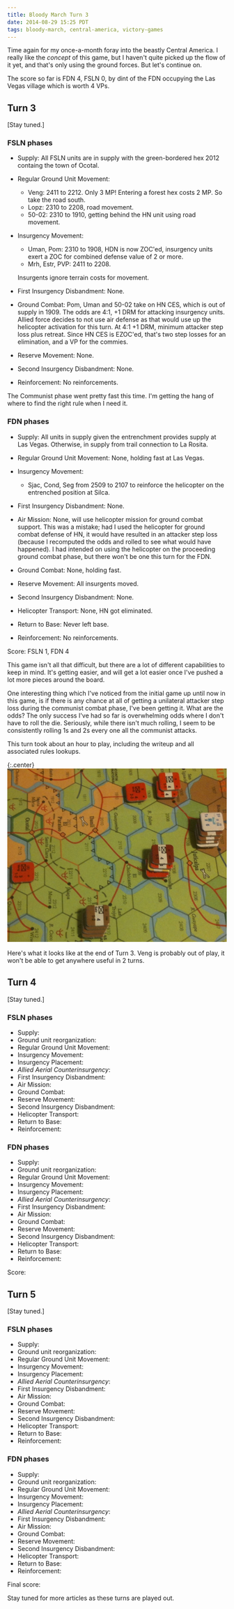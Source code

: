 ```yaml
---
title: Bloody March Turn 3
date: 2014-08-29 15:25 PDT
tags: bloody-march, central-america, victory-games
---
```


Time again for my once-a-month foray into the beastly Central America. I
really like the *concept* of this game, but I haven't quite picked up
the flow of it yet, and that's only using the ground forces. But let's
continue on.

The score so far is FDN 4, FSLN 0, by dint of the FDN occupying the Las
Vegas village which is worth 4 VPs.


## Turn 3

[Stay tuned.]

### FSLN phases


* Supply: All FSLN units are in supply with the green-bordered hex 2012
containg the town of Ocotal.

* Regular Ground Unit Movement:

  * Veng: 2411 to 2212. Only 3 MP! Entering a forest hex costs 2 MP. So
take the road south.
  * Lopz: 2310 to 2208, road movement.
  * 50-02: 2310 to 1910, getting behind the HN unit using road movement.

* Insurgency Movement:

  * Uman, Pom: 2310 to 1908, HDN is now ZOC'ed, insurgency units exert a ZOC
    for combined defense value of 2 or more.
  * Mrh, Estr, PVP: 2411 to 2208.

  Insurgents ignore terrain costs for movement.

* First Insurgency Disbandment: None.

* Ground Combat:
Pom, Uman and 50-02 take on HN CES, which is out of supply in 1909. The
odds are 4:1, +1 DRM for attacking insurgency units. Allied force
decides to not use air defense as that would use up the helicopter
activation for this turn. At 4:1 +1 DRM, minimum attacker step loss plus
retreat. Since HN CES is EZOC'ed, that's two step losses for an
elimination, and a VP for the commies.

* Reserve Movement: None.

* Second Insurgency Disbandment: None.

* Reinforcement: No reinforcements.

The Communist phase went pretty fast this time. I'm getting the hang of
where to find the right rule when I need it.

### FDN phases

* Supply: All units in supply given the entrenchment provides supply at
Las Vegas. Otherwise, in supply from trail connection to La Rosita.

* Regular Ground Unit Movement: None, holding fast at Las Vegas.

* Insurgency Movement:

  * Sjac, Cond, Seg from 2509 to 2107 to reinforce the helicopter on the
  entrenched position at Silca.

* First Insurgency Disbandment: None.

* Air Mission: None, will use helicopter mission for ground combat
support. This was a mistake; had I used the helicopter for ground combat
defense of HN, it would have resulted in an attacker step loss (because
I recomputed the odds and rolled to see what would have happened). I
had intended on using the helicopter on the proceeding ground combat
phase, but there won't be one this turn for the FDN.

* Ground Combat: None, holding fast.


* Reserve Movement: All insurgents moved.


* Second Insurgency Disbandment: None.

* Helicopter Transport: None, HN got eliminated.

* Return to Base: Never left base.

* Reinforcement: No reinforcements.


Score: FSLN 1, FDN 4


This game isn't all that difficult, but there are a lot of different
capabilities to keep in mind. It's getting easier, and will get a lot
easier once I've pushed a lot more pieces around the board.

One interesting thing which I've noticed from the initial game up until
now in this game, is if there is any chance at all of getting a
unilateral attacker step loss during the communist combat phase, I've
been getting it. What are the odds? The only success I've had so far is
overwhelming odds where I don't have to roll the die. Seriously, while
there isn't much rolling, I seem to be consistently rolling 1s and 2s
every one all the communist attacks.

This turn took about an hour to play, including the writeup and all
associated rules lookups.

{:.center}
![Bloody March end of Turn 3](/images/bloody_march_turn_3.jpg)

Here's what it looks like at the end of Turn 3. Veng is probably out of
play, it won't be able to get anywhere useful in 2 turns.


## Turn 4

[Stay tuned.]

### FSLN phases


* Supply:
* Ground unit reorganization:
* Regular Ground Unit Movement:
* Insurgency Movement:
* Insurgency Placement:
* *Allied Aerial Counterinsurgency*:
* First Insurgency Disbandment:
* Air Mission:
* Ground Combat:
* Reserve Movement:
* Second Insurgency Disbandment:
* Helicopter Transport:
* Return to Base:
* Reinforcement:


### FDN phases

* Supply:
* Ground unit reorganization:
* Regular Ground Unit Movement:
* Insurgency Movement:
* Insurgency Placement:
* *Allied Aerial Counterinsurgency*:
* First Insurgency Disbandment:
* Air Mission:
* Ground Combat:
* Reserve Movement:
* Second Insurgency Disbandment:
* Helicopter Transport:
* Return to Base:
* Reinforcement:

Score:

## Turn 5

[Stay tuned.]

### FSLN phases


* Supply:
* Ground unit reorganization:
* Regular Ground Unit Movement:
* Insurgency Movement:
* Insurgency Placement:
* *Allied Aerial Counterinsurgency*:
* First Insurgency Disbandment:
* Air Mission:
* Ground Combat:
* Reserve Movement:
* Second Insurgency Disbandment:
* Helicopter Transport:
* Return to Base:
* Reinforcement:


### FDN phases

* Supply:
* Ground unit reorganization:
* Regular Ground Unit Movement:
* Insurgency Movement:
* Insurgency Placement:
* *Allied Aerial Counterinsurgency*:
* First Insurgency Disbandment:
* Air Mission:
* Ground Combat:
* Reserve Movement:
* Second Insurgency Disbandment:
* Helicopter Transport:
* Return to Base:
* Reinforcement:

Final score:

Stay tuned for more articles as these turns are played out.


